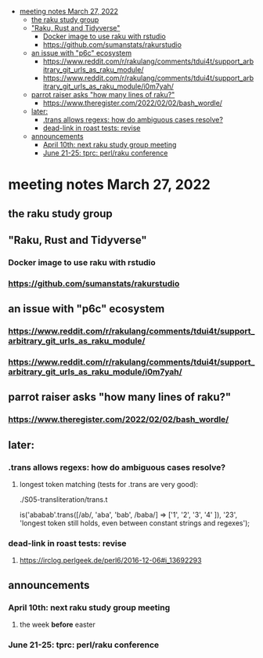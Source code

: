 - [meeting notes March 27, 2022](#org1b6648f)
  - [the raku study group](#orgbf8202f)
  - ["Raku, Rust and Tidyverse"](#orgf2164c7)
    - [Docker image to use raku with rstudio](#orga7c1a96)
    - [<https://github.com/sumanstats/rakurstudio>](#org15c44ad)
  - [an issue with "p6c" ecosystem](#orgbaaae97)
    - [<https://www.reddit.com/r/rakulang/comments/tdui4t/support_arbitrary_git_urls_as_raku_module/>](#orgb156481)
    - [<https://www.reddit.com/r/rakulang/comments/tdui4t/support_arbitrary_git_urls_as_raku_module/i0m7yah/>](#orgfb3a8ef)
  - [parrot raiser asks "how many lines of raku?"](#org3434ff5)
    - [<https://www.theregister.com/2022/02/02/bash_wordle/>](#org18d3ca5)
  - [later:](#org0f13b24)
    - [.trans allows regexs: how do ambiguous cases resolve?](#org31c7016)
    - [dead-link in roast tests: revise](#org7098601)
  - [announcements](#orge9be7a8)
    - [April 10th: next raku study group meeting](#orgc119910)
    - [June 21-25: tprc: perl/raku conference](#org660a3c0)


<a id="org1b6648f"></a>

# meeting notes March 27, 2022


<a id="orgbf8202f"></a>

## the raku study group


<a id="orgf2164c7"></a>

## "Raku, Rust and Tidyverse"


<a id="orga7c1a96"></a>

### Docker image to use raku with rstudio


<a id="org15c44ad"></a>

### <https://github.com/sumanstats/rakurstudio>


<a id="orgbaaae97"></a>

## an issue with "p6c" ecosystem


<a id="orgb156481"></a>

### <https://www.reddit.com/r/rakulang/comments/tdui4t/support_arbitrary_git_urls_as_raku_module/>


<a id="orgfb3a8ef"></a>

### <https://www.reddit.com/r/rakulang/comments/tdui4t/support_arbitrary_git_urls_as_raku_module/i0m7yah/>


<a id="org3434ff5"></a>

## parrot raiser asks "how many lines of raku?"


<a id="org18d3ca5"></a>

### <https://www.theregister.com/2022/02/02/bash_wordle/>


<a id="org0f13b24"></a>

## later:


<a id="org31c7016"></a>

### .trans allows regexs: how do ambiguous cases resolve?

1.  longest token matching (tests for .trans are very good):

    ./S05-transliteration/trans.t
    
    is('ababab'.trans([/ab/, 'aba', 'bab', /baba/] => ['1', '2', '3', '4' ]), '23', 'longest token still holds, even between constant strings and regexes');


<a id="org7098601"></a>

### dead-link in roast tests: revise

1.  <https://irclog.perlgeek.de/perl6/2016-12-06#i_13692293>


<a id="orge9be7a8"></a>

## announcements


<a id="orgc119910"></a>

### April 10th: next raku study group meeting

1.  the week **before** easter


<a id="org660a3c0"></a>

### June 21-25: tprc: perl/raku conference
